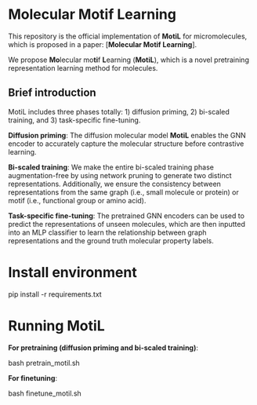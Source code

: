 
# Molecular Motif Learning #

This repository is the official implementation of **MotiL** for micromolecules, which is proposed in a paper: [**Molecular Motif Learning**]. 

We propose **Mo**lecular mo**ti**f **L**earning (**MotiL**), which is a novel pretraining representation learning method for molecules.

## Brief introduction

MotiL includes three phases totally: 1) diffusion priming, 2) bi-scaled training, and 3) task-specific fine-tuning.

**Diffusion priming**: The diffusion molecular model **MotiL** enables the GNN encoder to accurately capture the molecular structure before contrastive learning.

**Bi-scaled training**: We make the entire bi-scaled training phase augmentation-free by using network pruning to generate two distinct representations. Additionally, we ensure the consistency between representations from the same graph (i.e., small molecule or protein) or motif (i.e., functional group or amino acid).

**Task-specific fine-tuning**: The pretrained GNN encoders can be used to predict the representations of unseen molecules, which are then inputted into an MLP classifier to learn the relationship between graph representations and the ground truth molecular property labels.

# Install environment
pip install -r requirements.txt

# Running MotiL
**For pretraining (diffusion priming and bi-scaled training)**:

bash pretrain_motil.sh

**For finetuning**:

bash finetune_motil.sh
